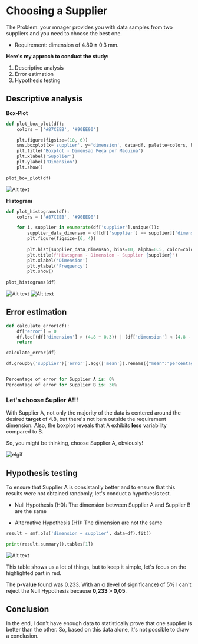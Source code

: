 # Choosing a Supplier

The Problem: your mnager provides you with data samples from two suppliers and you need to choose the best one.

- Requirement: dimension of 4.80 ± 0.3 mm. 

**Here's my approch to conduct the study:**
1. Descriptive analysis
2. Error estimation
3. Hypothesis testing

## Descriptive analysis

**Box-Plot**
```python
def plot_box_plot(df):
    colors = ['#87CEEB', '#90EE90']

    plt.figure(figsize=(10, 6))
    sns.boxplot(x='supplier', y='dimension', data=df, palette=colors, hue='supplier', dodge=False, linewidth=1)
    plt.title('Boxplot - Dimensao Peça por Maquina')
    plt.xlabel('Supplier')
    plt.ylabel('Dimension')
    plt.show()

plot_box_plot(df)
```
![Alt text](https://github.com/anaaristow/machinechoose/blob/main/images/box_plot.png?raw=true)

**Histogram**
```python
def plot_histograms(df):
    colors = ['#87CEEB', '#90EE90']

    for i, supplier in enumerate(df['supplier'].unique()):
        supplier_data_dimensao = df[df['supplier'] == supplier]['dimension']
        plt.figure(figsize=(6, 4))
        
        plt.hist(supplier_data_dimensao, bins=10, alpha=0.5, color=colors[i])
        plt.title(f'Histogram - Dimension - Supplier {supplier}')
        plt.xlabel('Dimension')
        plt.ylabel('Frequency')
        plt.show()
        
plot_histograms(df)
```
![Alt text](https://github.com/anaaristow/machinechoose/blob/main/images/hist_A.png?raw=true)
![Alt text](https://github.com/anaaristow/machinechoose/blob/main/images/hist_B.png?raw=true)

## Error estimation
```python
def calculate_error(df):
    df['error'] = 0
    df.loc[(df['dimension'] > (4.8 + 0.3)) | (df['dimension'] < (4.8 - 0.3)), 'error'] = 1
    return

calculate_error(df)

df.groupby('supplier')['error'].agg(['mean']).rename({"mean":"percentage"}, axis =1)


Percentage of error for Supplier A is: 0%
Percentage of error for Supplier B is: 36%
```

### Let's choose Suplier A!!!
With Supplier A, not only the majority of the data is centered around the desired **target** of 4.8, but there's not item outside the requirement dimension. Also, the boxplot reveals that A exhibits **less** variability compared to B.

So, you might be thinking, choose Supplier A, obviously! 

![elgif](https://media3.giphy.com/media/v1.Y2lkPTc5MGI3NjExbXphOWlma3IydWM5azMwd3VjaHdpazh2bzk0MmdxdGduN21jczRwbSZlcD12MV9pbnRlcm5hbF9naWZfYnlfaWQmY3Q9Zw/SaKvh2fShKr1hYZssC/giphy.gif)

## Hypothesis testing

To ensure that Supplier A is consistanlly better and to ensure that this results were not obtained randomly, let's conduct a hypothesis test.

- Null Hypothesis (H0): The dimension between Supplier A and Supplier B are the same 

- Alternative Hypothesis (H1): The dimension are not the same

```python
result = smf.ols('dimension ~ supplier', data=df).fit()

print(result.summary().tables[1])
```
![Alt text](https://github.com/anaaristow/machinechoose/blob/main/images/result_smf_ols.png?raw=true)

This table shows us a lot of things, but to keep it simple, let's focus on the highlighted part in red.

The **p-value** found was 0.233. With an α (level of significance) of 5% I can't reject the Null Hypothesis because **0,233 > 0,05**. 

## Conclusion
In the end, I don't have enough data to statistically prove that one supplier is better than the other. So, based on this data alone, it's not possible to draw a conclusion.